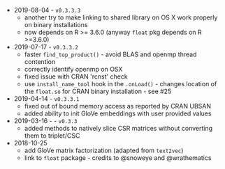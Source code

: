 - 2019-08-04 - `v0.3.3.3`
    - another try to make linking to shared library on OS X work properly on binary installations
    - now depends on R >= 3.6.0 (anyway `float` pkg depends on R >=3.6.0)
- 2019-07-17 - `v0.3.3.2`
    - faster `find_top_product()` - avoid BLAS and openmp thread contention
    - correctly identify openmp on OSX
    - fixed issue with CRAN 'rcnst' check
    - use `install_name_tool` hook in the `.onLoad()` - changes location of the `float.so` for CRAN binary installation - see #25
- 2019-04-14 - `v0.3.3.1`
    - fixed out of bound memory access as reported by CRAN UBSAN
    - added ability to init GloVe embeddings with user provided values
- 2019-03-16 - - `v0.3.3`
    - added methods to natively slice CSR matrices without converting them to triplet/CSC
- 2018-10-25
    - add GloVe matrix factorization (adapted from `text2vec`)
    - link to `float` package - credits to @snoweye and @wrathematics
